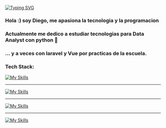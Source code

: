 [![Typing SVG](https://readme-typing-svg.herokuapp.com?font=cascadia+code&size=25&pause=1000&color=0012EE&repeat=false&width=435&lines=Diego+Vega+-+Software+Engineer)](https://git.io/typing-svg)

<h3>Hola :) soy Diego, me apasiona la tecnologia y la programacion </h3> 
<h3>Actualmente me dedico a estudiar tecnologias para Data Analyst con python 🐍 </h3>
<h3>... y a veces con laravel y Vue por practicas de la escuela.</h3> 



<h3>Tech Stack: </h3>

[![My Skills](https://skillicons.dev/icons?i=python,django,mysql)](https://skillicons.dev)

<hr>

[![My Skills](https://skillicons.dev/icons?i=php,laravel)](https://skillicons.dev)

<hr>

[![My Skills](https://skillicons.dev/icons?i=html,css,js,vue)](https://skillicons.dev)

<hr>

[![My Skills](https://skillicons.dev/icons?i=git,github)](https://skillicons.dev)
